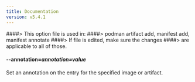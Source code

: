 ```yaml
---
title: Documentation
version: v5.4.1
---
```


####> This option file is used in:
####>   podman artifact add, manifest add, manifest annotate
####> If file is edited, make sure the changes
####> are applicable to all of those.
#### **--annotation**=*annotation=value*

Set an annotation on the entry for the specified image or artifact.

